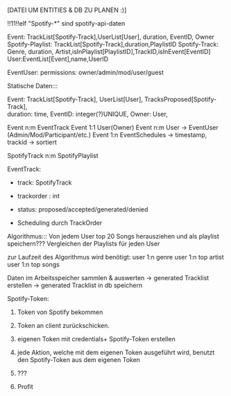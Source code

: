 
[DATEI UM ENTITIES & DB ZU PLANEN :)]

!!11!!elf "Spotify-*" sind spotify-api-daten

Event: TrackList[Spotify-Track],UserList[User], duration, EventID, Owner
Spotify-Playlist: TrackList[Spotify-Track],duration,PlaylistID
Spotify-Track: Genre, duration, Artist,isInPlaylist[PlaylistID],TrackID,isInEvent[EventID]
User:EventList[Event],name,UserID

EventUser: permissions: owner/admin/mod/user/guest

Statische Daten:::

Event:
TrackList[Spotify-Track],
UserList[User],
TracksProposed[Spotify-Track],  
duration: time,
EventID: integer(?)UNIQUE,
Owner: User,

Event n:m EventTrack
Event 1:1 User(Owner)
Event n:m User -> EventUser (Admin/Mod/Participant/etc.)
Event 1:n EventSchedules -> timestamp, trackid -> sortiert

SpotifyTrack n:m SpotifyPlaylist

EventTrack:
- track: SpotifyTrack
- trackorder : int
- status: proposed/accepted/generated/denied


- Scheduling durch TrackOrder

Algorithmus:::
Von jedem User top 20 Songs herausziehen und als playlist speichern???
Vergleichen der Playlists für jeden User

zur Laufzeit des Algorithmus wird benötigt:
user 1:n genre
user 1:n top artist
user 1:n top songs

Daten im Arbeitsspeicher sammlen & auswerten
-> generated Tracklist erstellen
-> generated Tracklist in db speichern

Spotify-Token:



1. Token von Spotify bekommen
2. Token an client zurückschicken.

2. eigenen Token mit credentials+ Spotify-Token erstellen
3. jede Aktion, welche mit dem eigenen Token ausgeführt wird, benutzt den Spotify-Token aus dem eigenen Token
4. ???
5. Profit
